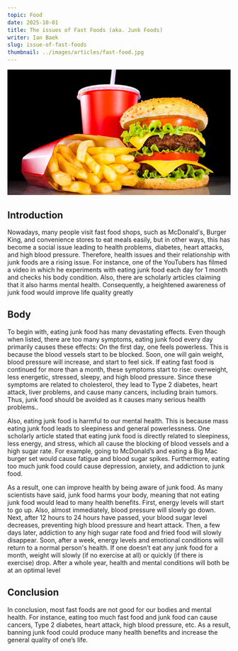 ```yaml
---
topic: Food
date: 2025-10-01
title: The issues of Fast Foods (aka. Junk Foods)
writer: Ian Baek
slug: issue-of-fast-foods
thumbnail: ../images/articles/fast-food.jpg
---
```

![](../images/articles/fast-food.jpg)
## Introduction
Nowadays, many people visit fast food shops, such as McDonald's, Burger King, and convenience stores to eat meals easily, but in other ways, this has become a social issue leading to health problems, diabetes, heart attacks, and high blood pressure. Therefore, health issues and their relationship with junk foods are a rising issue. For instance,  one of the YouTubers has filmed a video in which he experiments with eating junk food each day for 1 month and checks his body condition. Also, there are scholarly articles claiming that it also harms mental health. Consequently, a heightened awareness of junk food would improve life quality greatly 

## Body
To begin with, eating junk food has many devastating effects. Even though when listed, there are too many symptoms, eating junk food every day primarily causes these effects: On the first day, one feels powerless. This is because the blood vessels start to be blocked. Soon, one will gain weight, blood pressure will increase, and start to feel sick.   If eating fast food is continued for more than a month,  these symptoms start to rise: overweight, less energetic, stressed, sleepy, and high blood pressure. Since these symptoms are related to cholesterol,  they lead to Type 2 diabetes, heart attack, liver problems, and cause many cancers, including brain tumors. Thus, junk food should be avoided as it causes many serious health problems..

Also, eating junk food is harmful to our mental health. This is because mass eating junk food leads to sleepiness and general powerlessness. One scholarly article stated that eating junk food is directly related to sleepiness, less energy, and stress, which all cause the blocking of blood vessels and a high sugar rate. For example, going to McDonald’s and eating a Big Mac burger set would cause fatigue and blood sugar spikes. Furthermore, eating too much junk food could cause depression, anxiety, and addiction to junk food. 

As a result, one can improve health by being aware of junk food. As many scientists have said, junk food harms your body, meaning that not eating junk food would lead to many health benefits. First,  energy levels will start to go up. Also, almost immediately, blood pressure will slowly go down. Next, after 12 hours to 24 hours have passed, your blood sugar level decreases, preventing high blood pressure and heart attack. Then, a few days later, addiction to any high sugar rate food and fried food will slowly disappear. Soon, after a week,  energy levels and emotional conditions will return to a normal person's health. If one doesn’t eat any junk food for a month, weight will slowly (if no exercise at all) or quickly (if there is exercise) drop. After a whole year, health and mental conditions will both be at an optimal level

## Conclusion 
In conclusion, most fast foods are not good for our bodies and mental health.  For instance, eating too much fast food and junk food can cause cancers, Type 2 diabetes, heart attack, high blood pressure, etc. As a result, banning junk food could produce many health benefits and increase the general quality of one’s life. 
